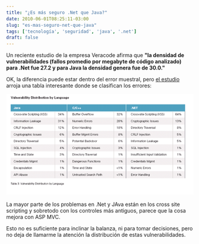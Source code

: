 ```yaml
---
title: "¿Es más seguro .Net que Java?"
date: 2010-06-01T08:25:11-03:00
slug: "es-mas-seguro-net-que-java"
tags: ['tecnología', 'seguridad', 'java', '.net']
draft: false
---
```

 
Un reciente estudio de la empresa Veracode afirma que **"la densidad de
vulnerabilidades (fallos promedio por megabyte de código analizado) para
.Net fue 27.2 y para Java la densidad genera fue de 30.0."**

OK, la diferencia puede estar dentro del error muestral, pero [el
estudio](http://www.veracode.com/reports/index.html) arroja una tabla
interesante donde se clasifican los errores:

![netvsjavasec.png](netvsjavasec.png)

La mayor parte de los problemas en .Net y JAva están en los cross site
scripting y sobretodo con los controles más antiguos, parece que la cosa
mejora con ASP MVC.

Esto no es suficiente para inclinar la balanza, ni para tomar
decisiones, pero no deja de llamarme la atención la distribución de
estas vulnerabilidades.

